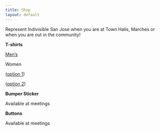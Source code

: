 ```yaml
---
title: Shop
layout: default
---
```


Represent Indivisible San Jose when you are at Town Halls, Marches or when you are out in the community!

**T-shirts**

[Men’s](https://teespring.com/shop/indivisiblesanjose_men?aid=marketplace&tsmac=marketplace&tsmic=search#pid=2&cid=2122&sid=front)

Women

\([option 1](https://teespring.com/shop/indivisiblesanjose_women?aid=marketplace&tsmac=marketplace&tsmic=search#pid=370&cid=6530&sid=front))

\([option 2](https://teespring.com/shop/indivisiblesanjose_women_2?aid=marketplace&tsmac=marketplace&tsmic=search#pid=87&cid=2324&sid=front))

**Bumper Sticker**

Available at meetings

**Buttons**

Available at meetings